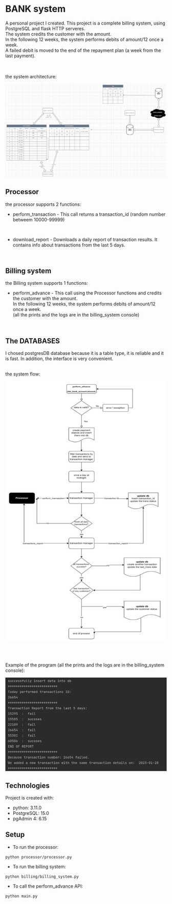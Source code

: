 # BANK system


A personal project I created. This project is a complete billing system, using PostgreSQL and flask HTTP serveres. <br/>
The system credits the customer with the amount.<br/>
In the following 12 weeks, the system performs debits of amount/12 once a week.<br/>
A failed debit is moved to the end of the repayment plan (a week from the last payment).<br/>
<br/><br/>


the system architecture:


<img src="images/arch.png">


## Processor
the processor supports 2 functions:
* perform_transaction - This call returns a transaction_id (random number betweem 10000-99999)

<br/>

*  download_report - 
Downloads a daily report of transaction results. It contains info about transactions from the last 5 days.

<br/>

## Billing system
the Billing system supports 1 functions:
* perform_advance - This call using the Processor functions and credits the customer with the amount.<br/>
In the following 12 weeks, the system performs debits of amount/12 once a week.<br/>
(all the prints and the logs are in the billing_system console)
<br/>

## The DATABASES
I chosed postgresDB database because it is a table type, it is reliable and it is fast.
In addition, the interface is very convenient.
<br/>
<br/>

the system flow:

<img src="images/flow.png">     

<br/><br/>


Example of the program (all the prints and the logs are in the billing_system console):

<img src="images/example.png">


<br/>

## Technologies
Project is created with:
* python: 3.11.0
* PostgreSQL: 15.0
* pgAdmin 4: 6.15



## Setup

* To run the processor:

```console
python processor/processor.py
```

* To run the billing system:
```console
python billing/billing_system.py
```

* To call the perform_advance API:
```console
python main.py
```


